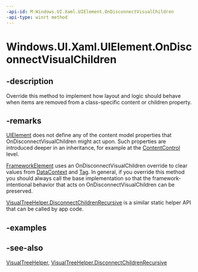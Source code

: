 ```yaml
---
-api-id: M:Windows.UI.Xaml.UIElement.OnDisconnectVisualChildren
-api-type: winrt method
---
```


<!-- Method syntax
virtual protected void OnDisconnectVisualChildren()
-->

# Windows.UI.Xaml.UIElement.OnDisconnectVisualChildren

## -description
Override this method to implement how layout and logic should behave when items are removed from a class-specific content or children property.



## -remarks
[UIElement](uielement.md) does not define any of the content model properties that OnDisconnectVisualChildren might act upon. Such properties are introduced deeper in an inheritance, for example at the [ContentControl](../windows.ui.xaml.controls/contentcontrol.md) level.

[FrameworkElement](frameworkelement.md) uses an OnDisconnectVisualChildren override to clear values from [DataContext](frameworkelement_datacontext.md) and [Tag](frameworkelement_tag.md). In general, if you override this method you should always call the base implementation so that the framework-intentional behavior that acts on OnDisconnectVisualChildren can be preserved.

[VisualTreeHelper.DisconnectChildrenRecursive](../windows.ui.xaml.media/visualtreehelper_disconnectchildrenrecursive_1375370588.md) is a similar static helper API that can be called by app code.

## -examples

## -see-also
[VisualTreeHelper](../windows.ui.xaml.media/visualtreehelper.md), [VisualTreeHelper.DisconnectChildrenRecursive](../windows.ui.xaml.media/visualtreehelper_disconnectchildrenrecursive_1375370588.md)
